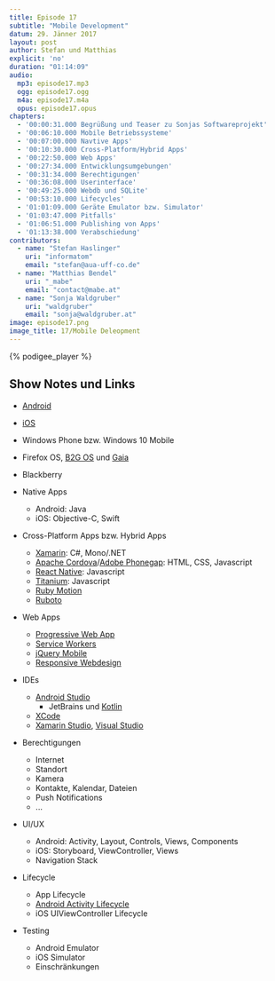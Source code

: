 ```yaml
---
title: Episode 17
subtitle: "Mobile Development"
datum: 29. Jänner 2017
layout: post
author: Stefan und Matthias
explicit: 'no'
duration: "01:14:09"
audio:
  mp3: episode17.mp3
  ogg: episode17.ogg
  m4a: episode17.m4a
  opus: episode17.opus
chapters:
  - '00:00:31.000 Begrüßung und Teaser zu Sonjas Softwareprojekt'
  - '00:06:10.000 Mobile Betriebssysteme'
  - '00:07:00.000 Navtive Apps'
  - '00:10:30.000 Cross-Platform/Hybrid Apps'
  - '00:22:50.000 Web Apps'
  - '00:27:34.000 Entwicklungsumgebungen'
  - '00:31:34.000 Berechtigungen'
  - '00:36:08.000 Userinterface'
  - '00:49:25.000 Webdb und SQLite'
  - '00:53:10.000 Lifecycles'
  - '01:01:09.000 Geräte Emulator bzw. Simulator'
  - '01:03:47.000 Pitfalls'
  - '01:06:51.000 Publishing von Apps'
  - '01:13:38.000 Verabschiedung'
contributors:
  - name: "Stefan Haslinger"
    uri: "informatom"
    email: "stefan@aua-uff-co.de"
  - name: "Matthias Bendel"
    uri: "_mabe"
    email: "contact@mabe.at"
  - name: "Sonja Waldgruber"
    uri: "waldgruber"
    email: "sonja@waldgruber.at"
image: episode17.png
image_title: 17/Mobile Deleopment
---
```


{% podigee_player %}

## Show Notes und Links

* [Android](https://developer.android.com/index.html)
* [iOS](https://developer.apple.com/ios/)
* Windows Phone bzw. Windows 10 Mobile
* Firefox OS, [B2G OS](https://wiki.mozilla.org/B2G_OS/) und [Gaia](https://github.com/mozilla-b2g/gaia)
* Blackberry

* Native Apps
  * Android: Java
  * iOS: Objective-C, Swift
* Cross-Platform Apps bzw. Hybrid Apps
  * [Xamarin](https://www.xamarin.com/): C#, Mono/.NET
  * [Apache Cordova](https://cordova.apache.org/)/[Adobe Phonegap](http://phonegap.com/): HTML, CSS, Javascript
  * [React Native](https://facebook.github.io/react-native/): Javascript
  * [Titanium](http://www.appcelerator.org/): Javascript
  * [Ruby Motion](http://www.rubymotion.com/)
  * [Ruboto](http://ruboto.org/)
* Web Apps
  * [Progressive Web App](https://developers.google.com/web/progressive-web-apps/)
  * [Service Workers](https://developers.google.com/web/fundamentals/getting-started/primers/service-workers)
  * [jQuery Mobile](https://jquerymobile.com/)
  * [Responsive Webdesign](https://de.wikipedia.org/wiki/Responsive_Webdesign)

* IDEs
  * [Android Studio](https://developer.android.com/studio/index.html)
    * JetBrains und [Kotlin](https://kotlinlang.org/)
  * [XCode](https://developer.apple.com/xcode/)
  * [Xamarin Studio](https://www.xamarin.com/studio), [Visual Studio](https://www.visualstudio.com/de/)

* Berechtigungen
  * Internet
  * Standort
  * Kamera
  * Kontakte, Kalendar, Dateien
  * Push Notifications
  * ...

* UI/UX
  * Android: Activity, Layout, Controls, Views, Components
  * iOS: Storyboard, ViewController, Views
  * Navigation Stack

* Lifecycle
  * App Lifecycle
  * [Android Activity Lifecycle](https://developer.android.com/guide/components/activities/activity-lifecycle.html)
  * iOS UIViewController Lifecycle

* Testing
  * Android Emulator
  * iOS Simulator
  * Einschränkungen
